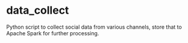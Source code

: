 data_collect
============

Python script to collect social data from various channels, store that to Apache Spark for further processing.
